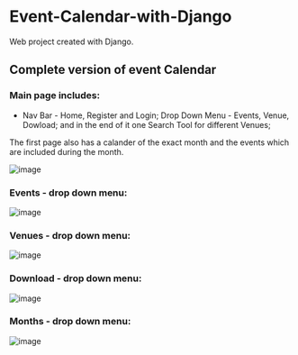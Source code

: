 # Event-Calendar-with-Django
Web project created with Django.

## Complete version of event Calendar

### Main page includes:

- Nav Bar - Home, Register and Login; Drop Down Menu - Events, Venue, Dowload; and in the end of it one Search Tool for different Venues;

The first page also has a calander of the exact month and the events which are included during the month.

![image](https://github.com/AlexanderBedrosyan/Event-Calendar-with-Django/assets/126572116/eb406490-e8d8-4d50-90f0-a8304e3fd7c8)

### Events - drop down menu:

![image](https://github.com/AlexanderBedrosyan/Event-Calendar-with-Django/assets/126572116/b8414aa6-0fea-4728-9788-7cf369532a28)

### Venues - drop down menu:

![image](https://github.com/AlexanderBedrosyan/Event-Calendar-with-Django/assets/126572116/42330d43-47f8-42b7-be01-72622e556229)

### Download - drop down menu:

![image](https://github.com/AlexanderBedrosyan/Event-Calendar-with-Django/assets/126572116/2ac07d76-5ccf-43a7-97c9-37cdf774bf9d)

### Months - drop down menu:

![image](https://github.com/AlexanderBedrosyan/Event-Calendar-with-Django/assets/126572116/ad38c404-c60d-40b3-981c-074709847ec9)

